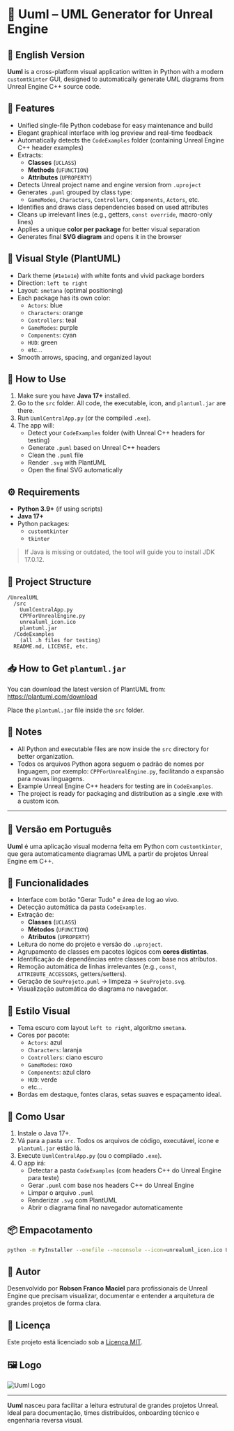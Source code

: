 # 🦩 Uuml – UML Generator for Unreal Engine

## 📘 English Version

**Uuml** is a cross-platform visual application written in Python with a modern `customtkinter` GUI, designed to automatically generate UML diagrams from Unreal Engine C++ source code.

## 🔧 Features

- Unified single-file Python codebase for easy maintenance and build
- Elegant graphical interface with log preview and real-time feedback
- Automatically detects the `CodeExamples` folder (containing Unreal Engine C++ header examples)
- Extracts:
  - **Classes** (`UCLASS`)
  - **Methods** (`UFUNCTION`)
  - **Attributes** (`UPROPERTY`)
- Detects Unreal project name and engine version from `.uproject`
- Generates `.puml` grouped by class type:
  - `GameModes`, `Characters`, `Controllers`, `Components`, `Actors`, etc.
- Identifies and draws class dependencies based on used attributes
- Cleans up irrelevant lines (e.g., getters, `const override`, macro-only lines)
- Applies a unique **color per package** for better visual separation
- Generates final **SVG diagram** and opens it in the browser

## 🌈 Visual Style (PlantUML)

- Dark theme (`#1e1e1e`) with white fonts and vivid package borders
- Direction: `left to right`
- Layout: `smetana` (optimal positioning)
- Each package has its own color:
  - `Actors`: blue
  - `Characters`: orange
  - `Controllers`: teal
  - `GameModes`: purple
  - `Components`: cyan
  - `HUD`: green
  - etc...
- Smooth arrows, spacing, and organized layout

## 🚀 How to Use

1. Make sure you have **Java 17+** installed.
2. Go to the `src` folder. All code, the executable, icon, and `plantuml.jar` are there.
3. Run `UumlCentralApp.py` (or the compiled `.exe`).
4. The app will:
   - Detect your `CodeExamples` folder (with Unreal C++ headers for testing)
   - Generate `.puml` based on Unreal C++ headers
   - Clean the `.puml` file
   - Render `.svg` with PlantUML
   - Open the final SVG automatically

## ⚙️ Requirements

- **Python 3.9+** (if using scripts)
- **Java 17+**
- Python packages:
  - `customtkinter`
  - `tkinter`

> If Java is missing or outdated, the tool will guide you to install JDK 17.0.12.

## 📁 Project Structure

```
/UnrealUML
  /src
    UumlCentralApp.py
    CPPForUnrealEngine.py
    unrealuml_icon.ico
    plantuml.jar
  /CodeExamples
    (all .h files for testing)
  README.md, LICENSE, etc.
```

## 📥 How to Get `plantuml.jar`

You can download the latest version of PlantUML from:
https://plantuml.com/download

Place the `plantuml.jar` file inside the `src` folder.

## 📝 Notes

- All Python and executable files are now inside the `src` directory for better organization.
- Todos os arquivos Python agora seguem o padrão de nomes por linguagem, por exemplo: `CPPForUnrealEngine.py`, facilitando a expansão para novas linguagens.
- Example Unreal Engine C++ headers for testing are in `CodeExamples`.
- The project is ready for packaging and distribution as a single .exe with a custom icon.

---

## 📗 Versão em Português

**Uuml** é uma aplicação visual moderna feita em Python com `customtkinter`, que gera automaticamente diagramas UML a partir de projetos Unreal Engine em C++.

## 🔧 Funcionalidades

- Interface com botão "Gerar Tudo" e área de log ao vivo.
- Detecção automática da pasta `CodeExamples`.
- Extração de:
  - **Classes** (`UCLASS`)
  - **Métodos** (`UFUNCTION`)
  - **Atributos** (`UPROPERTY`)
- Leitura do nome do projeto e versão do `.uproject`.
- Agrupamento de classes em pacotes lógicos com **cores distintas**.
- Identificação de dependências entre classes com base nos atributos.
- Remoção automática de linhas irrelevantes (e.g., `const`, `ATTRIBUTE_ACCESSORS`, getters/setters).
- Geração de `SeuProjeto.puml` → limpeza → `SeuProjeto.svg`.
- Visualização automática do diagrama no navegador.

## 🌈 Estilo Visual

- Tema escuro com layout `left to right`, algoritmo `smetana`.
- Cores por pacote:
  - `Actors`: azul
  - `Characters`: laranja
  - `Controllers`: ciano escuro
  - `GameModes`: roxo
  - `Components`: azul claro
  - `HUD`: verde
  - etc...
- Bordas em destaque, fontes claras, setas suaves e espaçamento ideal.

## 🚀 Como Usar

1. Instale o Java 17+.
2. Vá para a pasta `src`. Todos os arquivos de código, executável, ícone e `plantuml.jar` estão lá.
3. Execute `UumlCentralApp.py` (ou o compilado `.exe`).
4. O app irá:
   - Detectar a pasta `CodeExamples` (com headers C++ do Unreal Engine para teste)
   - Gerar `.puml` com base nos headers C++ do Unreal Engine
   - Limpar o arquivo `.puml`
   - Renderizar `.svg` com PlantUML
   - Abrir o diagrama final no navegador automaticamente

## 📦 Empacotamento

```bash
python -m PyInstaller --onefile --noconsole --icon=unrealuml_icon.ico UumlCentralApp.py
```

## 👤 Autor

Desenvolvido por **Robson Franco Maciel** para profissionais de Unreal Engine que precisam visualizar, documentar e entender a arquitetura de grandes projetos de forma clara.

## 📄 Licença

Este projeto está licenciado sob a [Licença MIT](LICENSE).

## 🖼️ Logo

![Uuml Logo](images/logo.png)

---

**Uuml** nasceu para facilitar a leitura estrutural de grandes projetos Unreal. Ideal para documentação, times distribuídos, onboarding técnico e engenharia reversa visual.
